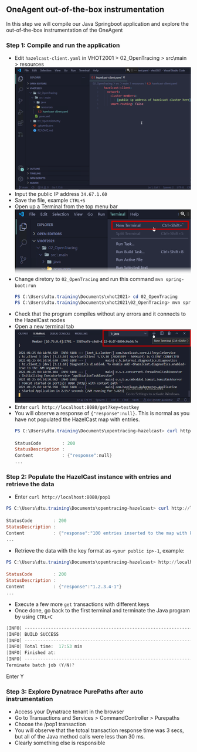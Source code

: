 ## OneAgent out-of-the-box instrumentation
In this step we will compile our Java Springboot application and explore the out-of-the-box instrumentation of the OneAgent

### Step 1: Compile and run the application
- Edit `hazelcast-client.yaml` in VHOT2001 > 02_OpenTracing > src\main > resources
  ![EditFile](../../../assets/images/01_oneagent_outofthebox_instrumentation-01.png)
- Input the public IP address `34.67.1.60`
- Save the file, example `CTRL+S`
- Open up a Terminal from the top menu bar
  ![EditFile](../../../assets/images/01_oneagent_outofthebox_instrumentation-02.png)
- Change diretory to `02_OpenTracing` and run this command `mvn spring-boot:run`
  ```powershell
  PS C:\Users\dtu.training\Documents\vhot2021> cd 02_OpenTracing
  PS C:\Users\dtu.training\Documents\vhot2021\02_OpenTracing> mvn spring-boot:run
  ```
- Check that the program compiles without any errors and it connects to the HazelCast nodes
- Open a new terminal tab
  ![EditFile](../../../assets/images/01_oneagent_outofthebox_instrumentation-03.png)
- Enter `curl http://localhost:8080/get?key=testkey`
- You will observe a response of `{"response":null}`. This is normal as you have not populated the HazelCast map with entries.
  ```powershell
  PS C:\Users\dtu.training\Documents\opentracing-hazelcast> curl http://localhost:8080/get?key=testkey
  
  StatusCode        : 200
  StatusDescription :
  Content           : {"response":null}
  ...
  ```
### Step 2: Populate the HazelCast instance with entries and retrieve the data
- Enter `curl http://localhost:8080/pop1`

```powershell
PS C:\Users\dtu.training\Documents\opentracing-hazelcast> curl http://localhost:8080/pop1

StatusCode        : 200
StatusDescription :
Content           : {"response":"100 entries inserted to the map with key: <your public ip>-* , starting from 1 "}
...
```
- Retrieve the data with the key format as `<your public ip>-1`, example:

```powershell
PS C:\Users\dtu.training\Documents\opentracing-hazelcast> http://localhost:8080/get?key=1.2.3.4-1

StatusCode        : 200
StatusDescription :
Content           : {"response":"1.2.3.4-1"}
...
```

- Execute a few more `get` transactions with different keys
- Once done, go back to the first terminal and terminate the Java program by using `CTRL+C`

```powershell
[INFO] ------------------------------------------------------------------------
[INFO] BUILD SUCCESS
[INFO] ------------------------------------------------------------------------
[INFO] Total time:  17:53 min
[INFO] Finished at: 
[INFO] ------------------------------------------------------------------------
Terminate batch job (Y/N)?
```
Enter Y

### Step 3: Explore Dynatrace PurePaths after auto instrumentation 
- Access your Dynatrace tenant in the browser
- Go to Transactions and Services > CommandController > Purepaths
- Choose the /pop1 transaction
- You will observe that the totoal transaction response time was 3 secs, but all of the Java method calls were less than 30 ms.
- Clearly something else is responsible
